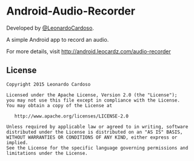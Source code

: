 Android-Audio-Recorder
======================

Developed by <a href='https://github.com/LeonardoCardoso' target='_blank'>@LeonardoCardoso</a>. 

A simple Android app to record an audio.

For more details, visit http://android.leocardz.com/audio-recorder


## License

    Copyright 2015 Leonardo Cardoso

    Licensed under the Apache License, Version 2.0 (the "License");
    you may not use this file except in compliance with the License.
    You may obtain a copy of the License at

       http://www.apache.org/licenses/LICENSE-2.0

    Unless required by applicable law or agreed to in writing, software
    distributed under the License is distributed on an "AS IS" BASIS,
    WITHOUT WARRANTIES OR CONDITIONS OF ANY KIND, either express or implied.
    See the License for the specific language governing permissions and
    limitations under the License.
